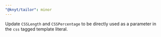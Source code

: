 ```yaml
---
"@knyt/tailor": minor
---
```


Update `CSSLength` and `CSSPercentage` to be directly used as a parameter in the `css` tagged template literal.
